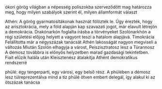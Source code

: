 
ókori görög világban a népesség poliszokba szerveződött
mag határozza meg, hogy milyen szabályok szerint él, milyen államformát választ

Athén: A görög gyarmatosítákonak hasznát fölözték le. Úgy érezték, hogy az arisztokrácia, mely a föld alapján kap szavazati jogot, már elavult
létrejön a demokrácia. 
Drakónarkón foglalta írásba a törvényeket
Szolónarkhón a régi születési előjog helyett a vagyont teszi a hatalom alapjává.
Timokrácia
Felállította már a négyszázak tanácsát
Athén lakosságát nagyon megviseli a változás
Miután Szolón elhagyja a várost, Peiszisztratosz lesz a Türannosz
A démosz továbbra is előnyős helyzetben marad gazdasági tekintetben.
Fiait elűzik halála után
Kleisztenész átalakítja Athént demokratikus rendszerré

phülé: egy tengerparti, egy városi, egy belső rész. A phülében a démosz lesz túlreprezentálva
mind a tíz phülé ötven embert delegál, így alakul ki az ötszázak tanácsa












































